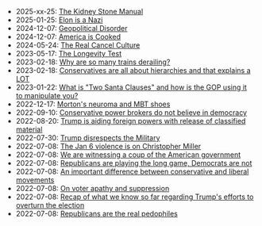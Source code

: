 <link rel="apple-touch-icon" sizes="57x57" href="/apple-icon-57x57.png">
<link rel="apple-touch-icon" sizes="60x60" href="/apple-icon-60x60.png">
<link rel="apple-touch-icon" sizes="72x72" href="/apple-icon-72x72.png">
<link rel="apple-touch-icon" sizes="76x76" href="/apple-icon-76x76.png">
<link rel="apple-touch-icon" sizes="114x114" href="/apple-icon-114x114.png">
<link rel="apple-touch-icon" sizes="120x120" href="/apple-icon-120x120.png">
<link rel="apple-touch-icon" sizes="144x144" href="/apple-icon-144x144.png">
<link rel="apple-touch-icon" sizes="152x152" href="/apple-icon-152x152.png">
<link rel="apple-touch-icon" sizes="180x180" href="/apple-icon-180x180.png">
<link rel="icon" type="image/png" sizes="192x192"  href="/android-icon-192x192.png">
<link rel="icon" type="image/png" sizes="32x32" href="/favicon-32x32.png">
<link rel="icon" type="image/png" sizes="96x96" href="/favicon-96x96.png">
<link rel="icon" type="image/png" sizes="16x16" href="/favicon-16x16.png">
<link rel="manifest" href="/manifest.json">
<meta name="msapplication-TileColor" content="#ffffff">
<meta name="msapplication-TileImage" content="/ms-icon-144x144.png">
<meta name="theme-color" content="#ffffff">

* 2025-xx-25: [The Kidney Stone Manual](2025-02-09-kidney-stone-manual.html)
* 2025-01-25: [Elon is a Nazi](2025-01-25-elon-is-a-nazi.html)
* 2024-12-07: [Geopolitical Disorder](2024-12-07-geopolical-disorder.html)
* 2024-12-07: [America is Cooked](2024-12-07-america-is-cooked.html)
* 2024-05-24: [The Real Cancel Culture](2024-05-24-the-real-cancel-culture.html)
* 2023-05-17: [The Longevity Test](2023-05-17-the-longevity-test.html)
* 2023-02-18: [Why are so many trains derailing?](2023-02-18-train-safety.html)
* 2023-02-18: [Conservatives are all about hierarchies and that explains a LOT](2023-02-18-conservative-hierarchies.html)
* 2023-01-22: [What is "Two Santa Clauses" and how is the GOP using it to manipulate you?](2023-01-22-two-santas.html)
* 2022-12-17: [Morton's neuroma and MBT shoes](2022-12-17-shoes.html)
* 2022-09-10: [Conservative power brokers do not believe in democracy](2022-09-10-conservatives-do-not-believe-in-democracy.html)
* 2022-08-20: [Trump is aiding foreign powers with release of classified material](2022-08-20-trump-classified-material.html)
* 2022-07-30: [Trump disrespects the Military](2022-07-30-trump-disrespects-military.html)
* 2022-07-08: [The Jan 6 violence is on Christopher Miller](2022-07-08-miller-treason.html)
* 2022-07-08: [We are witnessing a coup of the American government](2022-07-08-coup.html)
* 2022-07-08: [Republicans are playing the long game, Democrats are not](2022-07-08-democrats-are-losing.html)
* 2022-07-08: [An important difference between conservative and
  liberal movements](2022-07-08-conservative-vs-liberal.html)
* 2022-07-08: [On voter apathy and suppression](2022-07-08-voter-apathy-and-suppression.html)
* 2022-07-08: [Recap of what we know so far regarding Trump's efforts
  to overturn the election](2022-07-08-trump-insurrection.html)
* 2022-07-08: [Republicans are the real pedophiles](2022-07-08-the-real-pedos.html)
